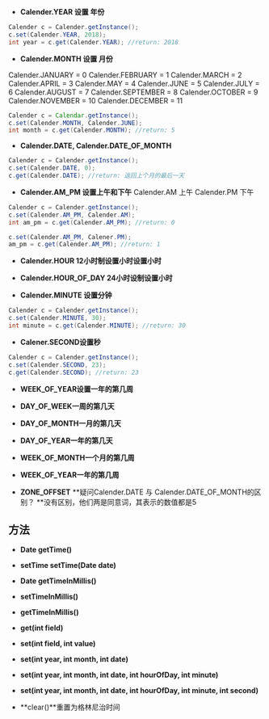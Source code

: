 
* **Calender.YEAR 设置 年份**


```java
Calender c = Calender.getInstance();
c.set(Calender.YEAR, 2018);
int year = c.get(Calender.YEAR); //return: 2018

```


* **Calender.MONTH 设置 月份**

Calender.JANUARY = 0
Calender.FEBRUARY = 1
Calender.MARCH = 2
Calender.APRIL = 3
Calender.MAY = 4
Calender.JUNE = 5
Calender.JULY = 6
Calender.AUGUST = 7
Calender.SEPTEMBER = 8
Calender.OCTOBER = 9
Calender.NOVEMBER = 10
Calender.DECEMBER = 11


```java
Calender c = Calendar.getInstance();
c.set(Calender.MONTH, Calender.JUNE);
int month = c.get(Calender.MONTH); //return: 5

```
* **Calender.DATE, Calender.DATE_OF_MONTH**



```java
Calender c = Calender.getInstance();
c.set(Calender.DATE, 0);
c.get(Calender.DATE); //return: 返回上个月的最后一天

```


* **Calender.AM\_PM 设置上午和下午**
Calender.AM  上午
Calender.PM  下午

```java
Calender c = Calender.getInstance();
c.set(Calender.AM_PM, Calender.AM);
int am_pm = c.get(Calender.AM_PM); //return: 0

c.set(Calender.AM_PM, Calener.PM);
am_pm = c.get(Calender.AM_PM); //return: 1


```


 
* **Calender.HOUR 12小时制设置小时设置小时**

* **Calender.HOUR_OF_DAY 24小时设制设置小时**

* **Calender.MINUTE 设置分钟** 


```java
Calender c = Calender.getInstance();
c.set(Calender.MINUTE, 30);
int minute = c.get(Calender.MINUTE); //return: 30

```
* **Calener.SECOND设置秒**
```java
Calender c = Calender.getInstance();
c.set(Calender.SECOND, 23);
c.get(Calender.SECOND); //return: 23

```

* **WEEK_OF_YEAR设置一年的第几周**

* **DAY_OF_WEEK一周的第几天**
* **DAY_OF_MONTH一月的第几天**
* **DAY_OF_YEAR一年的第几天**

* **WEEK_OF_MONTH一个月的第几周**
* **WEEK_OF_YEAR一年的第几周**

* **ZONE_OFFSET**
**疑问Calender.DATE 与 Calender.DATE\_OF\_MONTH的区别？
**没有区别，他们两是同意词，其表示的数值都是5


## 方法
* **Date getTime()**
* **setTime setTime(Date date)**
* **Date getTimeInMillis()**
* **setTimeInMillis()**
* **getTimeInMillis()**

* **get(int field)**

* **set(int field, int value)**
* **set(int year, int month, int date)**
* **set(int year, int month, int date, int hourOfDay, int minute)**
* **set(int year, int month, int date, int hourOfDay, int minute, int second)**

* **clear()**重置为格林尼治时间



 

